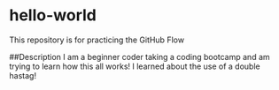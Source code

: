 # hello-world
This repository is for practicing the GitHub Flow 

##Description 
I am a beginner coder taking a coding bootcamp and am trying to learn how this all works! I learned about the use of a double hastag!
